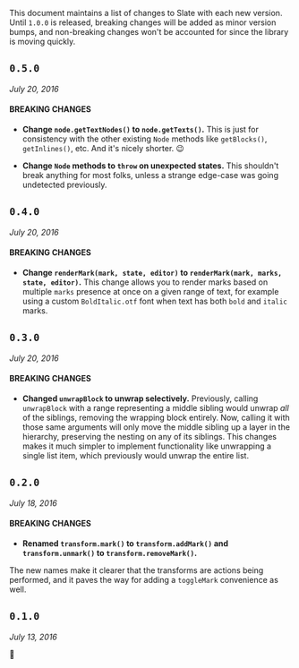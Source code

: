 
This document maintains a list of changes to Slate with each new version. Until `1.0.0` is released, breaking changes will be added as minor version bumps, and non-breaking changes won't be accounted for since the library is moving quickly.


## `0.5.0`
_July 20, 2016_

#### BREAKING CHANGES

- **Change `node.getTextNodes()` to `node.getTexts()`.** This is just for consistency with the other existing `Node` methods like `getBlocks()`, `getInlines()`, etc. And it's nicely shorter. :wink:

- **Change `Node` methods to `throw` on unexpected states.** This shouldn't break anything for most folks, unless a strange edge-case was going undetected previously.


## `0.4.0`
_July 20, 2016_

#### BREAKING CHANGES

- **Change `renderMark(mark, state, editor)` to `renderMark(mark, marks, state, editor)`.** 
  This change allows you to render marks based on multiple `marks` presence at once on a given range of text, for example using a custom `BoldItalic.otf` font when text has both `bold` and `italic` marks.


## `0.3.0`
_July 20, 2016_

#### BREAKING CHANGES

- **Changed `unwrapBlock` to unwrap selectively.** Previously, calling `unwrapBlock` with a range representing a middle sibling would unwrap _all_ of the siblings, removing the wrapping block entirely. Now, calling it with those same arguments will only move the middle sibling up a layer in the hierarchy, preserving the nesting on any of its siblings. This changes makes it much simpler to implement functionality like unwrapping a single list item, which previously would unwrap the entire list.


## `0.2.0`
_July 18, 2016_

#### BREAKING CHANGES

- **Renamed `transform.mark()` to `transform.addMark()` and `transform.unmark()` to `transform.removeMark()`.**

The new names make it clearer that the transforms are actions being performed, and it paves the way for adding a `toggleMark` convenience as well.


## `0.1.0`
_July 13, 2016_

:tada:

